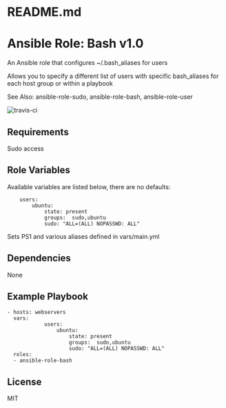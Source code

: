 # README.md

# Ansible Role: Bash v1.0

An Ansible role that configures ~/.bash_aliases for users

Allows you to specify a different list of users with specific bash_aliases for each host group or within a playbook

See Also: ansible-role-sudo, ansible-role-bash, ansible-role-user

![travis-ci](https://travis-ci.org/mm0/ansible-role-bash.svg?branch=master)

## Requirements

Sudo access

## Role Variables

Available variables are listed below, there are no defaults:

		users:
			ubuntu:
				state: present
				groups:  sudo,ubuntu
				sudo: "ALL=(ALL) NOPASSWD: ALL"

Sets PS1 and various aliases defined in vars/main.yml

## Dependencies

None 

## Example Playbook

    - hosts: webservers
      vars:
				users:
					ubuntu:
						state: present
						groups:  sudo,ubuntu
						sudo: "ALL=(ALL) NOPASSWD: ALL"
      roles:
      - ansible-role-bash

## License

MIT
